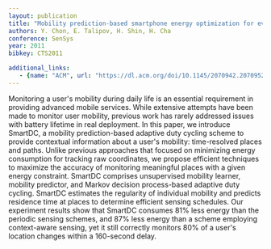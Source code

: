 ```yaml
---
layout: publication
title: "Mobility prediction-based smartphone energy optimization for everyday location monitoring"
authors: Y. Chon, E. Talipov, H. Shin, H. Cha
conference: SenSys
year: 2011
bibkey: CTS2011

additional_links:
   - {name: "ACM", url: "https://dl.acm.org/doi/10.1145/2070942.2070952"}
---
```

Monitoring a user's mobility during daily life is an essential requirement in providing advanced mobile services. While extensive attempts have been made to monitor user mobility, previous work has rarely addressed issues with battery lifetime in real deployment. In this paper, we introduce SmartDC, a mobility prediction-based adaptive duty cycling scheme to provide contextual information about a user's mobility: time-resolved places and paths. Unlike previous approaches that focused on minimizing energy consumption for tracking raw coordinates, we propose efficient techniques to maximize the accuracy of monitoring meaningful places with a given energy constraint. SmartDC comprises unsupervised mobility learner, mobility predictor, and Markov decision process-based adaptive duty cycling. SmartDC estimates the regularity of individual mobility and predicts residence time at places to determine efficient sensing schedules. Our experiment results show that SmartDC consumes 81% less energy than the periodic sensing schemes, and 87% less energy than a scheme employing context-aware sensing, yet it still correctly monitors 80% of a user's location changes within a 160-second delay.
